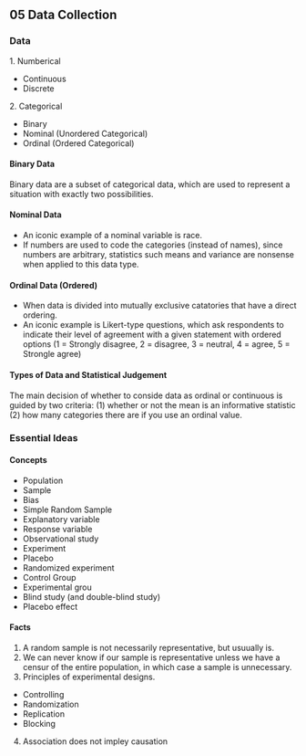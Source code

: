 ## 05 Data Collection

### Data
1\. Numberical
+ Continuous
+ Discrete

2\. Categorical
+ Binary
+ Nominal (Unordered Categorical)
+ Ordinal (Ordered Categorical)

#### Binary Data
Binary data are a subset of categorical data, which are used to represent a situation with exactly
two possibilities.

#### Nominal Data
+ An iconic example of a nominal variable is race.
+ If numbers are used to code the categories (instead of names), since numbers are arbitrary, statistics such means and variance are nonsense when applied to this data type.

#### Ordinal Data (Ordered)
+ When data is divided into mutually exclusive catatories that have a direct ordering.
+ An iconic example is Likert-type questions, which ask respondents to indicate their level of agreement with a given statement with ordered options (1 = Strongly disagree, 2 = disagree, 3 = neutral, 4 = agree, 5 = Strongle agree)

#### Types of Data and Statistical Judgement
The main decision of whether to conside data as ordinal or continuous is guided by two criteria:
(1) whether or not the mean is an informative statistic
(2) how many categories there are if you use an ordinal value.

### Essential Ideas

#### Concepts
+ Population
+ Sample
+ Bias
+ Simple Random Sample
+ Explanatory variable
+ Response variable
+ Observational study
+ Experiment
+ Placebo
+ Randomized experiment
+ Control Group
+ Experimental grou
+ Blind study (and double-blind study)
+ Placebo effect

#### Facts
1. A random sample is not necessarily representative, but usuually is.
2. We can never know if our sample is representative unless we have a censur of the entire population, in which case a sample is unnecessary.
3. Principles of experimental designs.
  + Controlling
  + Randomization
  + Replication
  + Blocking
4. Association does not impley causation